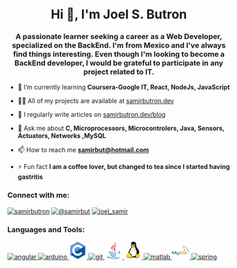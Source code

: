 <h1 align="center">Hi 👋, I'm Joel S. Butron</h1>
<h3 align="center">A passionate learner seeking a career as a Web Developer, specialized on the BackEnd. I'm from Mexico and I've always find things interesting. Even though I'm looking to become a BackEnd developer, I would be grateful to participate in any project related to IT.</h3>

- 🌱 I’m currently learning **Coursera-Google IT, React, NodeJs, JavaScript**

- 👨‍💻 All of my projects are available at [samirbutron.dev](sbutron.dev)

- 📝 I regularly write articles on [samirbutron.dev/blog](sbutron.dev/blog)

- 💬 Ask me about **C, Microprocessors, Microcontrolers, Java, Sensors, Actuators, Networks ,MySQL**

- 📫 How to reach me **samirbut@hotmail.com**

- ⚡ Fun fact **I am a coffee lover, but changed to tea since I started having gastritis**

<h3 align="left">Connect with me:</h3>
<p align="left">
<a href="https://linkedin.com/in/samirbutron" target="blank"><img align="center" src="https://raw.githubusercontent.com/rahuldkjain/github-profile-readme-generator/master/src/images/icons/Social/linked-in-alt.svg" alt="samirbutron" height="30" width="40" /></a>
<a href="https://www.hackerrank.com/@samirbut" target="blank"><img align="center" src="https://raw.githubusercontent.com/rahuldkjain/github-profile-readme-generator/master/src/images/icons/Social/hackerrank.svg" alt="@samirbut" height="30" width="40" /></a>
<a href="https://www.leetcode.com/joel_samir" target="blank"><img align="center" src="https://raw.githubusercontent.com/rahuldkjain/github-profile-readme-generator/master/src/images/icons/Social/leet-code.svg" alt="joel_samir" height="30" width="40" /></a>
</p>

<h3 align="left">Languages and Tools:</h3>
<p align="left"> <a href="https://angular.io" target="_blank" rel="noreferrer"> <img src="https://angular.io/assets/images/logos/angular/angular.svg" alt="angular" width="40" height="40"/> </a> <a href="https://www.arduino.cc/" target="_blank" rel="noreferrer"> <img src="https://cdn.worldvectorlogo.com/logos/arduino-1.svg" alt="arduino" width="40" height="40"/> </a> <a href="https://www.cprogramming.com/" target="_blank" rel="noreferrer"> <img src="https://raw.githubusercontent.com/devicons/devicon/master/icons/c/c-original.svg" alt="c" width="40" height="40"/> </a> <a href="https://git-scm.com/" target="_blank" rel="noreferrer"> <img src="https://www.vectorlogo.zone/logos/git-scm/git-scm-icon.svg" alt="git" width="40" height="40"/> </a> <a href="https://www.java.com" target="_blank" rel="noreferrer"> <img src="https://raw.githubusercontent.com/devicons/devicon/master/icons/java/java-original.svg" alt="java" width="40" height="40"/> </a> <a href="https://www.linux.org/" target="_blank" rel="noreferrer"> <img src="https://raw.githubusercontent.com/devicons/devicon/master/icons/linux/linux-original.svg" alt="linux" width="40" height="40"/> </a> <a href="https://www.mathworks.com/" target="_blank" rel="noreferrer"> <img src="https://upload.wikimedia.org/wikipedia/commons/2/21/Matlab_Logo.png" alt="matlab" width="40" height="40"/> </a> <a href="https://www.mysql.com/" target="_blank" rel="noreferrer"> <img src="https://raw.githubusercontent.com/devicons/devicon/master/icons/mysql/mysql-original-wordmark.svg" alt="mysql" width="40" height="40"/> </a> <a href="https://spring.io/" target="_blank" rel="noreferrer"> <img src="https://www.vectorlogo.zone/logos/springio/springio-icon.svg" alt="spring" width="40" height="40"/> </a> </p>
